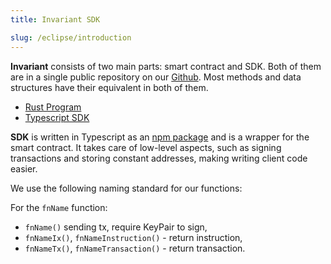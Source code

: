 ```yaml
---
title: Invariant SDK

slug: /eclipse/introduction
---
```


**Invariant** consists of two main parts: smart contract and SDK. Both of them are in a single public repository on our [Github](https://github.com/invariant-labs).
Most methods and data structures have their equivalent in both of them.

- [Rust Program](https://github.com/invariant-labs/protocol/tree/master/programs/invariant/src)
- [Typescript SDK](https://github.com/invariant-labs/protocol/tree/master/sdk/src)

**SDK** is written in Typescript as an [npm package](https://www.npmjs.com/package/@invariant-labs/sdk-eclipse) and is a wrapper for the smart contract. It takes care of low-level aspects, such as signing transactions and storing constant addresses, making writing client code easier.

We use the following naming standard for our functions:

For the `fnName` function:

- `fnName()` sending tx, require KeyPair to sign,
- `fnNameIx()`, `fnNameInstruction()` - return instruction,
- `fnNameTx()`, `fnNameTransaction()` - return transaction.
